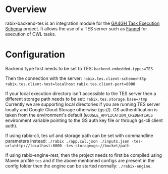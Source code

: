 # Overview

rabix-backend-tes is an integration module for the [GA4GH Task Execution Schema](https://github.com/ga4gh/task-execution-schemas) project. It allows the use of a TES server such as [Funnel](https://github.com/ohsu-comp-bio/funnel) for execution of CWL tasks.

# Configuration
Backend type first needs to be set to TES:
`backend.embedded.types=TES`

Then the connection with the server:
`rabix.tes.client-scheme=http`
`rabix.tes.client-host=localhost`
`rabix.tes.client-port=8000`

If your local execution directory isn't accessible to the TES server then a different storage path needs to be set:
`rabix.tes.storage.base=/tmp`
Currently we are supporting local directories if you are running TES server locally and Google Cloud Storage otherwise (gs://). GS authentification is taken from the environment's default (`GOOGLE_APPLICATION_CREDENTIALS` environment variable pointing to the GS auth key file or through gs-cli client auth).

If using rabix-cli, tes url and storage path can be set with commandline parameters instead:
`./rabix ./app.cwl.json ./inputs.json -tes-url=http://localhost:8000 -tes-storage=gs://bucket/path`

If using rabix-engine-rest, then the project needs to first be compiled using Maven profile `tes` and if the above mentioned configs are present in the config folder then the engine can be started normally: `./rabix-engine`.